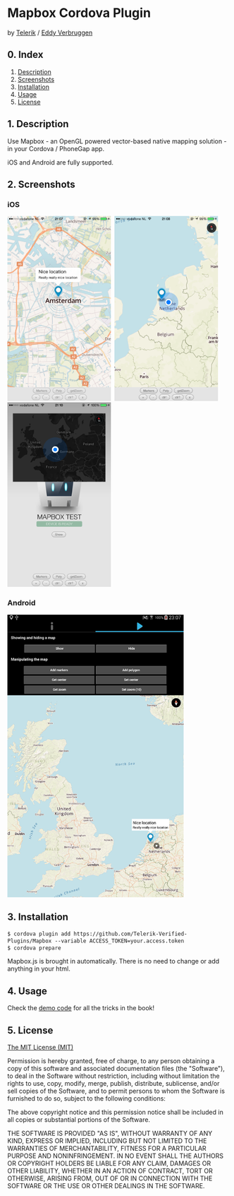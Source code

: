# Mapbox Cordova Plugin
by [Telerik](https://www.telerik.com) / [Eddy Verbruggen](http://twitter.com/eddyverbruggen)

## 0. Index

1. [Description](#1-description)
2. [Screenshots](#2-screenshots)
3. [Installation](#3-installation)
4. [Usage](#4-usage)
5. [License](#5-license)

## 1. Description

Use Mapbox - an OpenGL powered vector-based native mapping solution - in your Cordova / PhoneGap app.

iOS and Android are fully supported.

## 2. Screenshots

### iOS

<img src="screenshots/ios/ios-marker-amsterdam.png" width="235"/>&nbsp;
<img src="screenshots/ios/ios-location-benelux.png" width="235"/>&nbsp;
<img src="screenshots/ios/ios-location-europe-dark-boxed.png" width="235"/>

### Android

<img src="screenshots/android/android-marker-amsterdam.png" width="400"/>


## 3. Installation

```
$ cordova plugin add https://github.com/Telerik-Verified-Plugins/Mapbox --variable ACCESS_TOKEN=your.access.token
$ cordova prepare
```

Mapbox.js is brought in automatically. There is no need to change or add anything in your html.

## 4. Usage

Check the [demo code](demo/index.html) for all the tricks in the book!

## 5. License

[The MIT License (MIT)](http://www.opensource.org/licenses/mit-license.html)

Permission is hereby granted, free of charge, to any person obtaining a copy
of this software and associated documentation files (the "Software"), to deal
in the Software without restriction, including without limitation the rights
to use, copy, modify, merge, publish, distribute, sublicense, and/or sell
copies of the Software, and to permit persons to whom the Software is
furnished to do so, subject to the following conditions:

The above copyright notice and this permission notice shall be included in
all copies or substantial portions of the Software.

THE SOFTWARE IS PROVIDED "AS IS", WITHOUT WARRANTY OF ANY KIND, EXPRESS OR
IMPLIED, INCLUDING BUT NOT LIMITED TO THE WARRANTIES OF MERCHANTABILITY,
FITNESS FOR A PARTICULAR PURPOSE AND NONINFRINGEMENT. IN NO EVENT SHALL THE
AUTHORS OR COPYRIGHT HOLDERS BE LIABLE FOR ANY CLAIM, DAMAGES OR OTHER
LIABILITY, WHETHER IN AN ACTION OF CONTRACT, TORT OR OTHERWISE, ARISING FROM,
OUT OF OR IN CONNECTION WITH THE SOFTWARE OR THE USE OR OTHER DEALINGS IN
THE SOFTWARE.